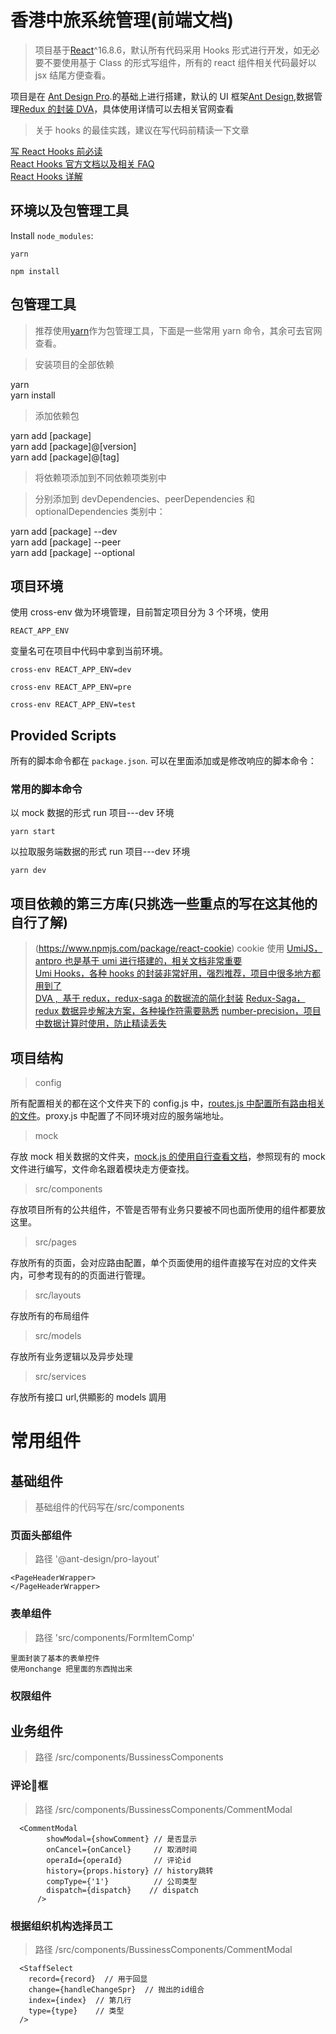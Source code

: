# 香港中旅系统管理(前端文档)

> 项目基于[React](https://react.docschina.org/)^16.8.6，默认所有代码采用 Hooks 形式进行开发，如无必要不要使用基于 Class 的形式写组件，所有的 react 组件相关代码最好以 jsx 结尾方便查看。

项目是在 [Ant Design Pro](https://pro.ant.design).的基础上进行搭建，默认的 UI 框架[Ant Design](https://ant.design/docs/react/introduce-cn),数据管理[Redux 的封装 DVA](https://dvajs.com/guide/)，具体使用详情可以去相关官网查看

>关于 hooks 的最佳实践，建议在写代码前精读一下文章

[写 React Hooks 前必读](https://juejin.im/post/5e6ccbf86fb9a07cb52bddf1)  
[React Hooks 官方文档以及相关 FAQ](https://react.docschina.org/docs/hooks-intro.html)  
[React Hooks 详解](https://juejin.im/post/5dbbdbd5f265da4d4b5fe57d)

## 环境以及包管理工具

Install `node_modules`:

```
yarn
```

```
npm install
```

## 包管理工具

> 推荐使用[yarn](https://yarn.bootcss.com/)作为包管理工具，下面是一些常用 yarn 命令，其余可去官网查看。

> 安装项目的全部依赖

yarn  
yarn install

>添加依赖包

yarn add [package]  
yarn add [package]@[version]  
yarn add [package]@[tag]

> 将依赖项添加到不同依赖项类别中

> 分别添加到 devDependencies、peerDependencies 和 optionalDependencies 类别中：

yarn add [package] --dev  
yarn add [package] --peer  
yarn add [package] --optional

## 项目环境

使用 cross-env 做为环境管理，目前暂定项目分为 3 个环境，使用

```
REACT_APP_ENV
```

变量名可在项目中代码中拿到当前环境。

```
cross-env REACT_APP_ENV=dev
```

```
cross-env REACT_APP_ENV=pre
```

```
cross-env REACT_APP_ENV=test
```

## Provided Scripts

所有的脚本命令都在 `package.json`. 可以在里面添加或是修改响应的脚本命令：

### 常用的脚本命令

以 mock 数据的形式 run 项目---dev 环境

```
yarn start
```

以拉取服务端数据的形式 run 项目---dev 环境

```
yarn dev
```

## 项目依赖的第三方库(只挑选一些重点的写在这其他的自行了解)

> (https://www.npmjs.com/package/react-cookie) cookie 使用 [UmiJS，antpro 也是基于 umi 进行搭建的，相关文档非常重要](https://umijs.org/zh-CN)  
[Umi Hooks，各种 hooks 的封装非常好用，强烈推荐，项目中很多地方都用到了](https://hooks.umijs.org/zh-CN)  
[DVA ,  基于 redux，redux-saga 的数据流的简化封装](https://dvajs.com/) [Redux-Saga，redux 数据异步解决方案，各种操作符需要熟悉](https://redux-saga-in-chinese.js.org/) [number-precision，项目中数据计算时使用，防止精读丢失](https://github.com/nefe/number-precision)

## 项目结构

> config

所有配置相关的都在这个文件夹下的 config.js 中，[routes.js 中配置所有路由相关的文件](https://pro.ant.design/docs/router-and-nav-cn)。proxy.js 中配置了不同环境对应的服务端地址。

> mock

存放 mock 相关数据的文件夹，[mock.js 的使用自行查看文档](http://mockjs.com/)，参照现有的 mock 文件进行编写，文件命名跟着模块走方便查找。

> src/components

存放项目所有的公共组件，不管是否带有业务只要被不同也面所使用的组件都要放这里。

> src/pages

存放所有的页面，会对应路由配置，单个页面使用的组件直接写在对应的文件夹内，可参考现有的的页面进行管理。

> src/layouts

存放所有的布局组件

> src/models

存放所有业务逻辑以及异步处理

> src/services

存放所有接口 url,供顯影的 models 調用


# 常用组件
## 基础组件
> 基础组件的代码写在/src/components


### 页面头部组件
> 路径 '@ant-design/pro-layout'
```
<PageHeaderWrapper>
</PageHeaderWrapper>

```

### 表单组件
>  路径 'src/components/FormItemComp'

```
里面封装了基本的表单控件
使用onchange 把里面的东西抛出来

```

### 权限组件

## 业务组件
> 路径 /src/components/BussinessComponents

### 评论框
> 路径 /src/components/BussinessComponents/CommentModal 

```
  <CommentModal
        showModal={showComment} // 是否显示
        onCancel={onCancel}     // 取消时间
        operaId={operaId}       // 评论id
        history={props.history} // history跳转
        compType={'1'}          // 公司类型
        dispatch={dispatch}    // dispatch
      />
```

### 根据组织机构选择员工
> 路径 /src/components/BussinessComponents/CommentModal 

```
  <StaffSelect 
    record={record}  // 用于回显
    change={handleChangeSpr}  // 抛出的id组合
    index={index}  // 第几行 
    type={type}    // 类型
  />

```

